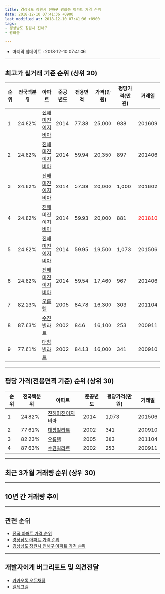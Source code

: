 ```yaml
---
title: 경상남도 창원시 진해구 광화동 아파트 가격 순위
date: 2018-12-10 07:41:36 +0900
last_modified_at: 2018-12-10 07:41:36 +0900
tags:
- 경상남도 창원시 진해구
- 광화동

---
```


* 마지막 업데이트 : 2018-12-10 07:41:36

---

## 최고가 실거래 기준 순위 (상위 30)


|순위|전국백분위|아파트|준공년도|전용면적|가격(만원)|평당가격(만원)|거래일|
|---|---|---|---|---|---|---|---|
|1|24.82%|[진해미진이지비아](https://search.naver.com/search.naver?query=%EA%B2%BD%EC%83%81%EB%82%A8%EB%8F%84+%EC%B0%BD%EC%9B%90%EC%8B%9C+%EC%A7%84%ED%95%B4%EA%B5%AC+%EA%B4%91%ED%99%94%EB%8F%99+%EC%A7%84%ED%95%B4%EB%AF%B8%EC%A7%84%EC%9D%B4%EC%A7%80%EB%B9%84%EC%95%84)|2014|77.38|25,000|938|201609|
|2|24.82%|[진해미진이지비아](https://search.naver.com/search.naver?query=%EA%B2%BD%EC%83%81%EB%82%A8%EB%8F%84+%EC%B0%BD%EC%9B%90%EC%8B%9C+%EC%A7%84%ED%95%B4%EA%B5%AC+%EA%B4%91%ED%99%94%EB%8F%99+%EC%A7%84%ED%95%B4%EB%AF%B8%EC%A7%84%EC%9D%B4%EC%A7%80%EB%B9%84%EC%95%84)|2014|59.94|20,350|897|201406|
|3|24.82%|[진해미진이지비아](https://search.naver.com/search.naver?query=%EA%B2%BD%EC%83%81%EB%82%A8%EB%8F%84+%EC%B0%BD%EC%9B%90%EC%8B%9C+%EC%A7%84%ED%95%B4%EA%B5%AC+%EA%B4%91%ED%99%94%EB%8F%99+%EC%A7%84%ED%95%B4%EB%AF%B8%EC%A7%84%EC%9D%B4%EC%A7%80%EB%B9%84%EC%95%84)|2014|57.39|20,000|1,000|201802|
|4|24.82%|[진해미진이지비아](https://search.naver.com/search.naver?query=%EA%B2%BD%EC%83%81%EB%82%A8%EB%8F%84+%EC%B0%BD%EC%9B%90%EC%8B%9C+%EC%A7%84%ED%95%B4%EA%B5%AC+%EA%B4%91%ED%99%94%EB%8F%99+%EC%A7%84%ED%95%B4%EB%AF%B8%EC%A7%84%EC%9D%B4%EC%A7%80%EB%B9%84%EC%95%84)|2014|59.93|20,000|881|<span style="color:red">201810</span>|
|5|24.82%|[진해미진이지비아](https://search.naver.com/search.naver?query=%EA%B2%BD%EC%83%81%EB%82%A8%EB%8F%84+%EC%B0%BD%EC%9B%90%EC%8B%9C+%EC%A7%84%ED%95%B4%EA%B5%AC+%EA%B4%91%ED%99%94%EB%8F%99+%EC%A7%84%ED%95%B4%EB%AF%B8%EC%A7%84%EC%9D%B4%EC%A7%80%EB%B9%84%EC%95%84)|2014|59.95|19,500|1,073|201506|
|6|24.82%|[진해미진이지비아](https://search.naver.com/search.naver?query=%EA%B2%BD%EC%83%81%EB%82%A8%EB%8F%84+%EC%B0%BD%EC%9B%90%EC%8B%9C+%EC%A7%84%ED%95%B4%EA%B5%AC+%EA%B4%91%ED%99%94%EB%8F%99+%EC%A7%84%ED%95%B4%EB%AF%B8%EC%A7%84%EC%9D%B4%EC%A7%80%EB%B9%84%EC%95%84)|2014|59.54|17,460|967|201406|
|7|82.23%|[오름텔](https://search.naver.com/search.naver?query=%EA%B2%BD%EC%83%81%EB%82%A8%EB%8F%84+%EC%B0%BD%EC%9B%90%EC%8B%9C+%EC%A7%84%ED%95%B4%EA%B5%AC+%EA%B4%91%ED%99%94%EB%8F%99+%EC%98%A4%EB%A6%84%ED%85%94)|2005|84.78|16,300|303|201104|
|8|87.63%|[수진빌라트](https://search.naver.com/search.naver?query=%EA%B2%BD%EC%83%81%EB%82%A8%EB%8F%84+%EC%B0%BD%EC%9B%90%EC%8B%9C+%EC%A7%84%ED%95%B4%EA%B5%AC+%EA%B4%91%ED%99%94%EB%8F%99+%EC%88%98%EC%A7%84%EB%B9%8C%EB%9D%BC%ED%8A%B8)|2002|84.6|16,100|253|200911|
|9|77.61%|[대창빌라트](https://search.naver.com/search.naver?query=%EA%B2%BD%EC%83%81%EB%82%A8%EB%8F%84+%EC%B0%BD%EC%9B%90%EC%8B%9C+%EC%A7%84%ED%95%B4%EA%B5%AC+%EA%B4%91%ED%99%94%EB%8F%99+%EB%8C%80%EC%B0%BD%EB%B9%8C%EB%9D%BC%ED%8A%B8)|2002|84.13|16,000|341|200910|


---

## 평당 가격(전용면적 기준) 순위 (상위 30)


|순위|전국백분위|아파트|준공년도|평당가격(만원)|거래일|
|---|---|---|---|---|---|
|1|24.82%|[진해미진이지비아](https://search.naver.com/search.naver?query=%EA%B2%BD%EC%83%81%EB%82%A8%EB%8F%84+%EC%B0%BD%EC%9B%90%EC%8B%9C+%EC%A7%84%ED%95%B4%EA%B5%AC+%EA%B4%91%ED%99%94%EB%8F%99+%EC%A7%84%ED%95%B4%EB%AF%B8%EC%A7%84%EC%9D%B4%EC%A7%80%EB%B9%84%EC%95%84)|2014|1,073|201506|
|2|77.61%|[대창빌라트](https://search.naver.com/search.naver?query=%EA%B2%BD%EC%83%81%EB%82%A8%EB%8F%84+%EC%B0%BD%EC%9B%90%EC%8B%9C+%EC%A7%84%ED%95%B4%EA%B5%AC+%EA%B4%91%ED%99%94%EB%8F%99+%EB%8C%80%EC%B0%BD%EB%B9%8C%EB%9D%BC%ED%8A%B8)|2002|341|200910|
|3|82.23%|[오름텔](https://search.naver.com/search.naver?query=%EA%B2%BD%EC%83%81%EB%82%A8%EB%8F%84+%EC%B0%BD%EC%9B%90%EC%8B%9C+%EC%A7%84%ED%95%B4%EA%B5%AC+%EA%B4%91%ED%99%94%EB%8F%99+%EC%98%A4%EB%A6%84%ED%85%94)|2005|303|201104|
|4|87.63%|[수진빌라트](https://search.naver.com/search.naver?query=%EA%B2%BD%EC%83%81%EB%82%A8%EB%8F%84+%EC%B0%BD%EC%9B%90%EC%8B%9C+%EC%A7%84%ED%95%B4%EA%B5%AC+%EA%B4%91%ED%99%94%EB%8F%99+%EC%88%98%EC%A7%84%EB%B9%8C%EB%9D%BC%ED%8A%B8)|2002|253|200911|


---

## 최근 3개월 거래량 순위 (상위 30)


<div style="width:100%;">
    <canvas id="deal_count_ranking" height="250"></canvas>
</div>


<script>
new Chart(document.getElementById("deal_count_ranking"), {
    type: 'horizontalBar',
    data: {
        labels: ['오름텔', '진해미진이지비아'],
        datasets: [{
            label: '실거래 수',
            data: [1, 1],
            borderColor: "rgba(255, 0, 128, 1)",
            backgroundColor: "rgba(255, 0, 128, 0.5)",
            fill: false,
        }]
    },
    options: {
        responsive: true,
        title: {
            display: true,
            text: '최근 3개월 거래량 순위'
        },
        tooltips: {
            mode: 'index',
            intersect: false,
            callbacks: {
                title: function(tooltipItems, data) {
                    return "실거래 수:";
                },
                label: function(tooltipItem, data) {
                    return data.labels[tooltipItem.index] + ": " + tooltipItem.xLabel;
                }
            }
        },
        hover: {
            mode: 'nearest',
            intersect: true
        },
        scales: {
            xAxes: [{
                display: true,
                scaleLabel: {
                    display: true,
                    labelString: '실거래 수'
                },
                ticks: {
                    suggestedMin: 0,
                }
            }],
            yAxes: [{
                display: true,
                ticks: {
                    autoSkip: false,
                    callback: function(value, index, values) {
                        if (value.length > 15)
                            return value.substr(0, 13) + "...";
                        else
                            return value;
                    }
                },
                scaleLabel: {
                    display: false,
                }
            }]
        }
    }
});

</script>


---

## 10년 간 거래량 추이


<div style="width:100%;">
    <canvas id="deal_progress" height="250"></canvas>
</div>

<script>
new Chart(document.getElementById("deal_progress"), {
    type: 'line',
    data: {
        labels: ['200812','200901','200902','200903','200904','200905','200906','200907','200908','200909','200910','200911','200912','201001','201002','201003','201004','201005','201006','201007','201008','201009','201010','201011','201012','201101','201102','201103','201104','201105','201106','201107','201108','201109','201110','201111','201112','201201','201202','201203','201204','201205','201206','201207','201208','201209','201210','201211','201212','201301','201302','201303','201304','201305','201306','201307','201308','201309','201310','201311','201312','201401','201402','201403','201404','201405','201406','201407','201408','201409','201410','201411','201412','201501','201502','201503','201504','201505','201506','201507','201508','201509','201510','201511','201512','201601','201602','201603','201604','201605','201606','201607','201608','201609','201610','201611','201612','201701','201702','201703','201704','201705','201706','201707','201708','201709','201710','201711','201712','201801','201802','201803','201804','201805','201806','201807','201808','201809','201810','201811','201812'],
        datasets: [{
            label: '실거래 수',
            pointRadius: 1,
            data: [0, 0, 0, 0, 0, 0, 0, 0, 0, 0, 2, 1, 1, 1, 0, 2, 0, 0, 0, 0, 1, 1, 0, 0, 1, 0, 1, 3, 2, 2, 0, 0, 0, 0, 0, 1, 0, 0, 0, 1, 0, 0, 0, 0, 0, 0, 0, 0, 0, 1, 1, 0, 0, 0, 0, 0, 0, 0, 0, 0, 0, 0, 0, 1, 0, 0, 3, 0, 2, 4, 0, 2, 0, 0, 1, 0, 1, 1, 2, 0, 0, 1, 0, 0, 0, 0, 0, 1, 0, 1, 2, 3, 0, 1, 2, 1, 0, 1, 1, 1, 0, 0, 1, 0, 0, 2, 0, 0, 1, 0, 1, 1, 1, 0, 0, 0, 0, 0, 2, 0, 0],
            borderColor: "rgba(255, 201, 14, 1)",
            backgroundColor: "rgba(255, 201, 14, 0.5)",
            fill: true,
        }]
    },
    options: {
        responsive: true,
        title: {
            display: true,
            text: '10년간 거래량 추이'
        },
        tooltips: {
            mode: 'index',
            intersect: false,
        },
        hover: {
            mode: 'nearest',
            intersect: true
        },
        scales: {
            xAxes: [{
                display: true,
                scaleLabel: {
                    display: true,
                    labelString: '년/월'
                }
            }],
            yAxes: [{
                display: true,
                ticks: {
                    suggestedMin: 0,
                },
                scaleLabel: {
                    display: true,
                    labelString: '실거래 수'
                }
            }]
        }
    }
});

</script>


---

## 관련 순위

- [전국 아파트 가격 순위](https://inasie.github.io/apt-ranking/전국)
- [경상남도 아파트 가격 순위](https://inasie.github.io/apt-ranking/경상남도)
- [경상남도 창원시 진해구 아파트 가격 순위](https://inasie.github.io/apt-ranking/경상남도-창원시-진해구)


---

## 개발자에게 버그리포트 및 의견전달

- [카카오톡 오픈채팅](https://open.kakao.com/o/gLJUAP4)
- [텔레그램](https://t.me/inasie)

